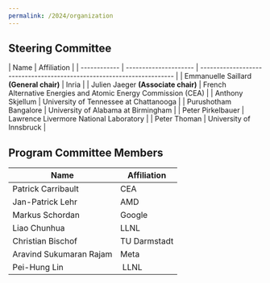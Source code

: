 ```yaml
---
permalink: /2024/organization
---
```


<p></p>
<p></p>

## Steering Committee





| Name                  | Affiliation                                                            |
| ------------ | --------------------- | ---------------------------------------------------------------------- |
| Emmanuelle Saillard **(General chair)**  | Inria                                                |
| Julien Jaeger **(Associate chair)**       | French Alternative Energies and Atomic Energy Commission (CEA)         |
| Anthony Skjellum     | University of Tennessee at Chattanooga |
| Purushotham Bangalore | University of Alabama at Birmingham |
| Peter Pirkelbauer	| Lawrence Livermore National Laboratory |
| Peter Thoman		| University of Innsbruck		|



## Program Committee Members



| Name                    | Affiliation                                     |
| ---------------------- | ----------------------------------------------- |
| Patrick Carribault      |  CEA                                            |
| Jan-Patrick Lehr	  | AMD						    |
| Markus Schordan	  | Google					    |
| Liao Chunhua 		  | LLNL					    |
| Christian Bischof       |  TU Darmstadt                                   |
| Aravind Sukumaran Rajam | Meta					    |
| Pei-Hung Lin	          | LLNL					    |

<!--
| Christina Peterson      |  University of Central Florida                  |

| Joachim Protze          |  RWTH Aachen University                         |

| Prema Soundararajan     |  University of Alabama at Birmingham            |

| Christian Bischof       |  TU Darmstadt                                   |
-->
